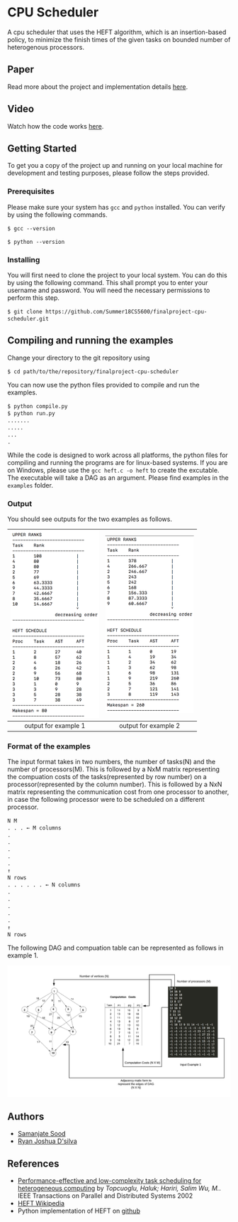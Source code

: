 # CPU Scheduler

A cpu scheduler that uses the HEFT algorithm, which is an insertion-based policy, to minimize the finish times of the given tasks on bounded number of heterogenous processors.

## Paper

Read more about the project and implementation details [here]().

## Video

Watch how the code works [here]().

## Getting Started

To get you a copy of the project up and running on your local machine for development and testing purposes, please follow the steps provided.

### Prerequisites

Please make sure your system has `gcc` and `python` installed. You can verify by using the following commands.

```
$ gcc --version
```

```
$ python --version
```

### Installing

You will first need to clone the project to your local system. You can do this by using the following command. This shall prompt you to enter your username and password. You will need the necessary permissions to perform this step.

```
$ git clone https://github.com/Summer18CS5600/finalproject-cpu-scheduler.git
```

## Compiling and running the examples

Change your directory to the git repository using

```
$ cd path/to/the/repository/finalproject-cpu-scheduler
```

You can now use the python files provided to compile and run the examples.

```
$ python compile.py
$ python run.py
.......
.....
...
.
```

While the code is designed to work across all platforms, the python files for compiling and running the programs are for linux-based systems. If you are on Windows, please use the `gcc heft.c -o heft` to create the excutable. The executable will take a DAG as an argument. Please find examples in the `examples` folder.

### Output

You should see outputs for the two examples as follows.

| <img src="images/1.png" alt="dag1" width="200px"/> | <img src="images/2.png" alt="dag2" width="200px"/> |
|:---:|:---:|
| output for example 1 | output for example 2 |

### Format of the examples

The input format takes in two numbers, the number of tasks(N) and the number of processors(M). This is followed by a NxM matrix representing the compuation costs of the tasks(represented by row number) on a processor(represented by the column number). This is followed by a NxN matrix representing the communication cost from one processor to another, in case the following processor were to be scheduled on a different processor.

```
N M
. . . ← M columns
.
.
.
.
.
↑	
N rows
. . . . . . ← N columns
.
.
.
.
.
↑
N rows
```

The following DAG and compuation table can be represented as follows in example 1.

<img src="images/3.png" alt="dag1" width="800px"/> 

## Authors

* [Samanjate Sood](https://samanjate.github.io/)
* [Ryan Joshua D'silva](https://github.com/RJXIII)

## References

* [Performance-effective and low-complexity task scheduling for heterogeneous computing](http://ieeexplore.ieee.org/xpls/abs_all.jsp?arnumber=993206) by *Topcuoglu, Haluk; Hariri, Salim Wu, M.*.  IEEE Transactions on Parallel and Distributed Systems 2002
* [HEFT Wikipedia](http://en.wikipedia.org/wiki/Heterogeneous_Earliest_Finish_Time)
* Python implementation of HEFT on [github](https://github.com/mrocklin/heft)
